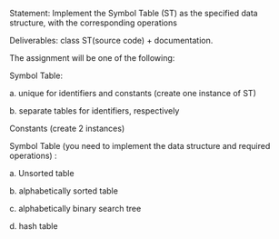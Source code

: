 Statement: Implement the Symbol Table (ST) as the specified data structure, with the corresponding operations

Deliverables: class ST(source code) + documentation.

The assignment will be one of the following:

Symbol Table:

a. unique for identifiers and constants (create one instance of  ST)

b. separate tables for identifiers, respectively 

  Constants (create 2 instances)

Symbol Table (you need to implement the data structure and required operations) :

a. Unsorted table

b. alphabetically sorted table

c. alphabetically binary search tree

d. hash table
